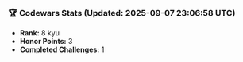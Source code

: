 ### 🏆 Codewars Stats (Updated: 2025-09-07 23:06:58 UTC)

- **Rank:** 8 kyu
- **Honor Points:** 3
- **Completed Challenges:** 1
